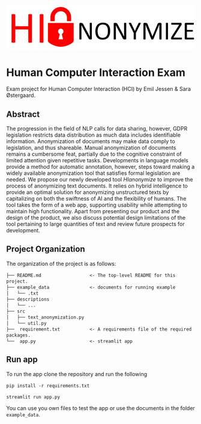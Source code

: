 <p align="center">
  
  ![My image](https://github.com/saraoe/HCI_exam/blob/main/fig/logo-removebg.png)

  # Human Computer Interaction Exam

  Exam project for Human Computer Interaction (HCI) by Emil Jessen &amp; Sara Østergaard.
</p>

## Abstract
The progression in the field of NLP calls for data sharing, however, GDPR legislation restricts data distribution as much data includes identifiable information. Anonymization of documents may make data comply to legislation, and thus shareable. Manual anonymization of documents remains a cumbersome feat, partially due to the cognitive constraint of limited attention given repetitive tasks. Developments in language models provide a method for automatic annotation, however, steps toward making a widely available anonymization tool that satisfies formal legislation are needed.
We propose our newly developed tool _HIanonymize_ to improve the process of anonymizing text documents. It relies on hybrid intelligence to provide an optimal solution for anonymizing unstructured texts by capitalizing on both the swiftness of AI and the flexibility of humans. The tool takes the form of a web app, supporting usability while attempting to maintain high functionality.
Apart from presenting our product and the design of the product, we also discuss potential design limitations of the tool pertaining to large quantities of text and review future prospects for development.

## Project Organization
The organization of the project is as follows:

```
├── README.md                  <- The top-level README for this project.
├── example_data               <- documents for running example   
│   └── .txt
├── descriptions
│   └── ...    
├── src   
│   ├── text_anonymization.py                 
│   └── util.py
├──  requirement.txt           <- A requirements file of the required packages.
└──  app.py                    <- streamlit app
```

## Run app
To run the app clone the repository and run the following
```
pip install -r requirements.txt
```

```
streamlit run app.py
```

You can use you own files to test the app or use the documents in the folder ```example_data```.
